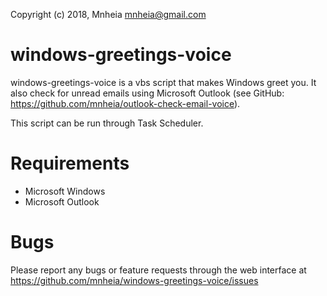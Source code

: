 Copyright (c) 2018, Mnheia <mnheia@gmail.com>

# windows-greetings-voice
windows-greetings-voice is a vbs script that makes Windows greet you. It also check for unread emails using Microsoft Outlook (see GitHub: https://github.com/mnheia/outlook-check-email-voice). 

This script can be run through Task Scheduler.

# Requirements
- Microsoft Windows
- Microsoft Outlook

# Bugs
Please report any bugs or feature requests through the web interface at https://github.com/mnheia/windows-greetings-voice/issues
